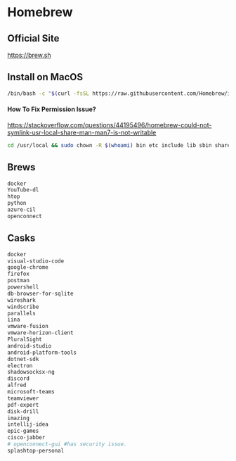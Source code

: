 # Homebrew
## Official Site
https://brew.sh
## Install on MacOS
```bash
/bin/bash -c "$(curl -fsSL https://raw.githubusercontent.com/Homebrew/install/master/install.sh)"
```
#### How To Fix Permission Issue?
https://stackoverflow.com/questions/44195496/homebrew-could-not-symlink-usr-local-share-man-man7-is-not-writable
```bash
cd /usr/local && sudo chown -R $(whoami) bin etc include lib sbin share var Frameworks
```
## Brews
```Bash
docker
YouTube-dl
htop
python
azure-cil
openconnect
```
## Casks
```Bash
docker
visual-studio-code
google-chrome
firefox
postman
powershell
db-browser-for-sqlite
wireshark
windscribe
parallels
iina
vmware-fusion
vmware-horizon-client
PluralSight
android-studio
android-platform-tools
dotnet-sdk
electron
shadowsocksx-ng
discord
alfred
microsoft-teams
teamviewer
pdf-expert
disk-drill
imazing
intellij-idea
epic-games
cisco-jabber
# openconnect-gui #has security issue.
splashtop-personal

```
